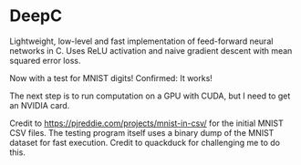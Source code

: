 # DeepC
Lightweight, low-level and fast implementation of feed-forward neural networks in C.  Uses ReLU activation and naive gradient descent with mean squared error loss.

Now with a test for MNIST digits!  Confirmed: It works!

The next step is to run computation on a GPU with CUDA, but I need to get an NVIDIA card.

Credit to https://pjreddie.com/projects/mnist-in-csv/ for the initial MNIST CSV files.  The testing program itself uses a binary dump of the MNIST dataset for fast execution.
Credit to quackduck for challenging me to do this.
